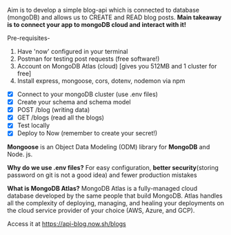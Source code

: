 Aim is to develop a simple blog-api which is connected to database (mongoDB) and allows us to CREATE and READ blog posts.
**Main takeaway is to connect your app to mongoDB cloud and interact with it!** 

Pre-requisites- 
1) Have 'now' configured in your terminal
2) Postman for testing post requests (free software!)
3) Account on MongoDB Atlas (cloud) [gives you 512MB and 1 cluster for free]
4) Install express, mongoose,  cors, dotenv, nodemon via npm

 - [x] Connect to your mongoDB cluster (use .env files)
 - [x] Create your schema and schema model
 - [x] POST /blog (writing data)
 - [x] GET /blogs (read all the blogs)
 - [x] Test locally
 - [x] Deploy to Now (remember to create your secret!)

**Mongoose** is an Object Data Modeling (ODM) library for **MongoDB** and Node. js.

**Why do we use .env files?**
For easy configuration, **better security**(storing password on git is not a good idea) and fewer production mistakes

**What is MongoDB Atlas?**
MongoDB Atlas is a fully-managed cloud database developed by the same people that build MongoDB. Atlas handles all the complexity of deploying, managing, and healing your deployments on the cloud service provider of your choice (AWS, Azure, and GCP).


Access it at
https://api-blog.now.sh/blogs